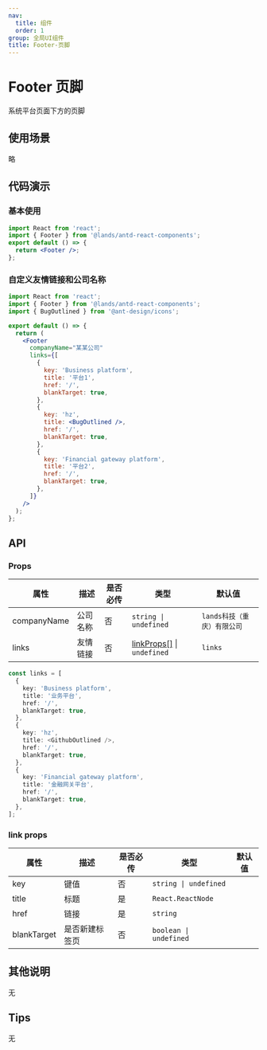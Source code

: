 ```yaml
---
nav:
  title: 组件
  order: 1
group: 全局UI组件
title: Footer-页脚
---
```


# Footer 页脚

系统平台页面下方的页脚

## 使用场景

略

## 代码演示

### 基本使用

```jsx
import React from 'react';
import { Footer } from '@lands/antd-react-components';
export default () => {
  return <Footer />;
};
```

### 自定义友情链接和公司名称

```jsx
import React from 'react';
import { Footer } from '@lands/antd-react-components';
import { BugOutlined } from '@ant-design/icons';

export default () => {
  return (
    <Footer
      companyName="某某公司"
      links={[
        {
          key: 'Business platform',
          title: '平台1',
          href: '/',
          blankTarget: true,
        },
        {
          key: 'hz',
          title: <BugOutlined />,
          href: '/',
          blankTarget: true,
        },
        {
          key: 'Financial gateway platform',
          title: '平台2',
          href: '/',
          blankTarget: true,
        },
      ]}
    />
  );
};
```

## API

### Props

| 属性        | 描述     | 是否必传 | 类型                                      | 默认值                      |
| ----------- | -------- | -------- | ----------------------------------------- | --------------------------- |
| companyName | 公司名称 | 否       | `string \| undefined`                     | `lands科技（重庆）有限公司` |
| links       | 友情链接 | 否       | [linkProps[]](#link-props) \| `undefined` | `links `                    |

```ts
const links = [
  {
    key: 'Business platform',
    title: '业务平台',
    href: '/',
    blankTarget: true,
  },
  {
    key: 'hz',
    title: <GithubOutlined />,
    href: '/',
    blankTarget: true,
  },
  {
    key: 'Financial gateway platform',
    title: '金融网关平台',
    href: '/',
    blankTarget: true,
  },
];
```

### link props

| 属性        | 描述           | 是否必传 | 类型                   | 默认值 |
| ----------- | -------------- | -------- | ---------------------- | ------ |
| key         | 键值           | 否       | `string \| undefined`  |        |
| title       | 标题           | 是       | `React.ReactNode`      |        |
| href        | 链接           | 是       | `string`               |        |
| blankTarget | 是否新建标签页 | 否       | `boolean \| undefined` |        |

## 其他说明

无

## Tips

无
